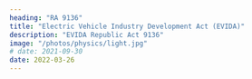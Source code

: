 ```yaml
---
heading: "RA 9136"
title: "Electric Vehicle Industry Development Act (EVIDA)"
description: "EVIDA Republic Act 9136"
image: "/photos/physics/light.jpg"
# date: 2021-09-30
date: 2022-03-26
---
```




